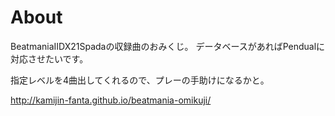 # About
BeatmaniaIIDX21Spadaの収録曲のおみくじ。
データベースがあればPendualに対応させたいです。

指定レベルを4曲出してくれるので、プレーの手助けになるかと。

http://kamijin-fanta.github.io/beatmania-omikuji/